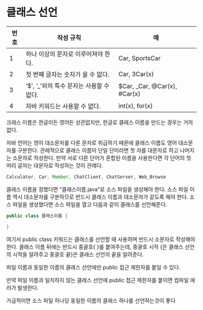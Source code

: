 # 클래스 선언

| 번호 | 작성 규칙 | 예 |
| --- | --- | --- |
| 1 | 하나 이상의 문자로 이루어져야 한다. | Car, SportsCar |
| 2 | 첫 번쨰 글자는 숫자가 올 수 없다. | Car, 3Car(x) |
| 3 | ‘$’, ’_’외의 특수 문자는 사용할 수 없다. | $Car, _Car, @Car(x), #Car(x) |
| 4 | 자바 키워드는 사용할 수 없다. | int(x), for(x) |

크래스 이름은 한글이든 영어든 상관없지만, 한글로 클래스 이름을 만드는 경우는 거의 없다.

자바 언어는 영어 대소문자를 다른 문자로 취급하기 때문에 클래스 이름도 영어 대소문자를 구분한다. 관례적으로 클래스 이름이 단일 단어라면 첫 자를 대문자로 하고 나머지는 소문자로 작성한다. 만약 서로 다른 단어가 혼합된 이름을 사용한다면 각 단어의 첫 머리 글자는 대문자로 작성하는 것이 관례다.

```java
Calculator, Car, Member, ChatClient, ChatServer, Web_Browse
```

클래스 이름을 정했다면 “클래스이름.java”로 소스 파일을 생성해야 한다. 소스 파일 이름 역시 대소문자를 구분하므로 반드시 클래스 이름과 대소문자가 같도록 해야 한다. 소스 파일을 생성했다면 소스 파일을 열고 다음과 같이 클래스를 선언해준다.

```java
public class 클래스이름 {

}
```

여기서 public class 키워드는 클래스를 선언할 때 사용하며 반드시 소문자로 작성해야 한다. 클래스 이름 뒤에는 반드시 중괄호{ }를 붙여주는데, 중괄호 시작 {은 클래스 선언의 시작을 알려주고 중괄호 끝}은 클래스 선언의 끝을 알려준다. 

파일 이름과 동일한 이름의 클래스 선언에만 public 접근 제한자를 붙일 수 있다.

만약 파일 이름과 일치하지 않는 클래스 선언에 public 접근 제한자를 붙이면 컴파일 에러가 발생한다.

가급적이면 소스 파일 하나당 동일한 이름의 클래스 하나를 선언하는것이 좋다